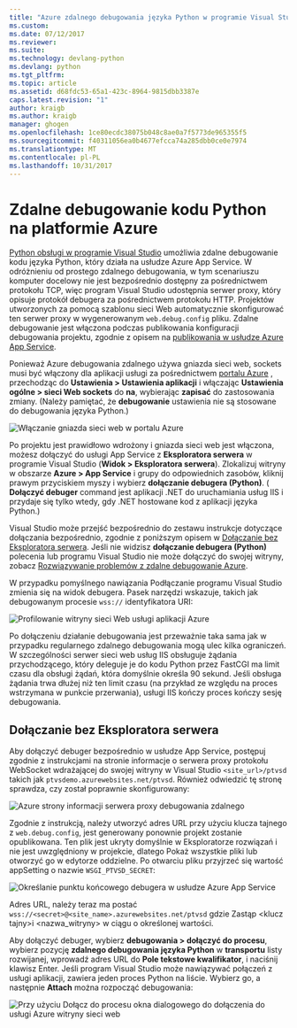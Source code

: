```yaml
---
title: "Azure zdalnego debugowania języka Python w programie Visual Studio | Dokumentacja firmy Microsoft"
ms.custom: 
ms.date: 07/12/2017
ms.reviewer: 
ms.suite: 
ms.technology: devlang-python
ms.devlang: python
ms.tgt_pltfrm: 
ms.topic: article
ms.assetid: d68fdc53-65a1-423c-8964-9815dbb3387e
caps.latest.revision: "1"
author: kraigb
ms.author: kraigb
manager: ghogen
ms.openlocfilehash: 1ce80ecdc38075b048c8ae0a7f5773de965355f5
ms.sourcegitcommit: f40311056ea0b4677efcca74a285dbb0ce0e7974
ms.translationtype: MT
ms.contentlocale: pl-PL
ms.lasthandoff: 10/31/2017
---
```

# <a name="remotely-debugging-python-code-on-azure"></a>Zdalne debugowanie kodu Python na platformie Azure

[Python obsługi w programie Visual Studio](installation.md) umożliwia zdalne debugowanie kodu języka Python, który działa na usłudze Azure App Service. W odróżnieniu od prostego zdalnego debugowania, w tym scenariuszu komputer docelowy nie jest bezpośrednio dostępny za pośrednictwem protokołu TCP, więc program Visual Studio udostępnia serwer proxy, który opisuje protokół debugera za pośrednictwem protokołu HTTP. Projektów utworzonych za pomocą szablonu sieci Web automatycznie skonfigurować ten serwer proxy w wygenerowanym `web.debug.config` pliku. Zdalne debugowanie jest włączona podczas publikowania konfiguracji debugowania projektu, zgodnie z opisem na [publikowania w usłudze Azure App Service](template-web.md#publishing-to-azure-app-service).

Ponieważ Azure debugowania zdalnego używa gniazda sieci web, sockets musi być włączony dla aplikacji usługi za pośrednictwem [portalu Azure](https://portal.azure.com) , przechodząc do **Ustawienia > Ustawienia aplikacji** i włączając  **Ustawienia ogólne > sieci Web sockets** do **na**, wybierając **zapisać** do zastosowania zmiany. (Należy pamiętać, że **debugowanie** ustawienia nie są stosowane do debugowania języka Python.)

![Włączanie gniazda sieci web w portalu Azure](media/azure-remote-debugging-enable-web-sockets.png)

Po projektu jest prawidłowo wdrożony i gniazda sieci web jest włączona, możesz dołączyć do usługi App Service z **Eksploratora serwera** w programie Visual Studio (**Widok > Eksploratora serwera**). Zlokalizuj witryny w obszarze **Azure > App Service** i grupy do odpowiednich zasobów, kliknij prawym przyciskiem myszy i wybierz **dołączanie debugera (Python)**. ( **Dołączyć debuger** command jest aplikacji .NET do uruchamiania usług IIS i przydaje się tylko wtedy, gdy .NET hostowane kod z aplikacji języka Python.)

Visual Studio może przejść bezpośrednio do zestawu instrukcje dotyczące dołączania bezpośrednio, zgodnie z poniższym opisem w [Dołączanie bez Eksploratora serwera](#attaching-without-server-explorer). Jeśli nie widzisz **dołączanie debugera (Python)** polecenia lub programu Visual Studio nie może dołączyć do swojej witryny, zobacz [Rozwiązywanie problemów z zdalne debugowanie Azure](debugging-azure-remote-troubleshooting.md).

W przypadku pomyślnego nawiązania Podłączanie programu Visual Studio zmienia się na widok debugera. Pasek narzędzi wskazuje, takich jak debugowanym procesie `wss://` identyfikatora URI:

![Profilowanie witryny sieci Web usługi aplikacji Azure](media/azure-remote-debugging-attached.png)

Po dołączeniu działanie debugowania jest przeważnie taka sama jak w przypadku regularnego zdalnego debugowania mogą ulec kilka ograniczeń. W szczególności serwer sieci web usług IIS obsługuje żądania przychodzącego, który deleguje je do kodu Python przez FastCGI ma limit czasu dla obsługi żądań, która domyślnie określa 90 sekund. Jeśli obsługa żądania trwa dłużej niż ten limit czasu (na przykład ze względu na proces wstrzymana w punkcie przerwania), usługi IIS kończy proces kończy sesję debugowania. 

## <a name="attaching-without-server-explorer"></a>Dołączanie bez Eksploratora serwera

Aby dołączyć debuger bezpośrednio w usłudze App Service, postępuj zgodnie z instrukcjami na stronie informacje o serwera proxy protokołu WebSocket wdrażającej do swojej witryny w Visual Studio `<site_url>/ptvsd` takich jak `ptvsdemo.azurewebsites.net/ptvsd`. Również odwiedzić tę stronę sprawdza, czy został poprawnie skonfigurowany:

![Azure strony informacji serwera proxy debugowania zdalnego](media/azure-remote-debugging-proxy-info-page.png)

Zgodnie z instrukcją, należy utworzyć adres URL przy użyciu klucza tajnego z `web.debug.config`, jest generowany ponownie projekt zostanie opublikowana. Ten plik jest ukryty domyślnie w Eksploratorze rozwiązań i nie jest uwzględniony w projekcie, dlatego Pokaż wszystkie pliki lub otworzyć go w edytorze oddzielne. Po otwarciu pliku przyjrzeć się wartość appSetting o nazwie `WSGI_PTVSD_SECRET`:

![Określanie punktu końcowego debugera w usłudze Azure App Service](media/azure-remote-debugging-secret.png)

Adres URL, należy teraz ma postać `wss://<secret>@<site_name>.azurewebsites.net/ptvsd` gdzie Zastąp &lt;klucz tajny&gt;i &lt;nazwa_witryny&gt; w ciągu o określonej wartości.

Aby dołączyć debuger, wybierz **debugowania > dołączyć do procesu**, wybierz pozycję **zdalnego debugowania języka Python** w **transportu** listy rozwijanej, wprowadź adres URL do  **Pole tekstowe kwalifikator**, i naciśnij klawisz Enter. Jeśli program Visual Studio może nawiązywać połączeń z usługi aplikacji, zawiera jeden proces Python na liście. Wybierz go, a następnie **Attach** można rozpocząć debugowania:

![Przy użyciu Dołącz do procesu okna dialogowego do dołączenia do usługi Azure witryny sieci web](media/azure-remote-debugging-manual-attach.png)
